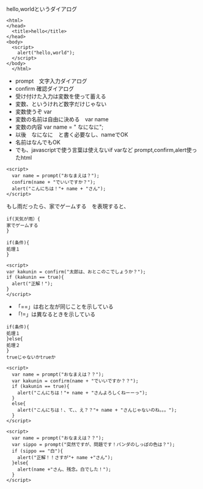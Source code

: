 hello,worldというダイアログ  
```
<html>
</head>
  <title>hello</title>
</head>
<body>
  <script>
    alert("hello,world");
  </script>
</body>
  </html>
```
- prompt　文字入力ダイアログ
- confirm 確認ダイアログ
- 受け付けた入力は変数を使って蓄える
- 変数、というけれど数字だけじゃない
- 変数使うぞ var　
- 変数の名前は自由に決める　var name
- 変数の内容 var name = " なになに";
- 以後　なになに　と書く必要なし、nameでOK
- 名前はなんでもOK
- でも、javascriptで使う言葉は使えないif varなど
prompt,confirm,alert使ったhtml
```
<script>
  var name = prompt("おなまえは？");
  confirm(name + "でいいですか？");
  alert("こんにちは！"+ name + "さん");
</script>
```
もし雨だったら、家でゲームする　を表現すると、
```
if(天気が雨）{
家でゲームする
}
```
```
if(条件){
処理１
}
```
```
<script>
var kakunin = confirm("太郎は、おとこのこでしょうか？");
if (kakunin == true){
  alert("正解！");
}
</script>
```
- 「==」は右と左が同じことを示している  
- 「!=」は異なるときを示している  
```
if(条件){
処理１
}else{
処理２
}
trueじゃないかtrueか
```
```
<script>
  var name = prompt("おなまえは？？");
  var kakunin = confirm(name + "でいいですか？？");
  if (kakunin == true){
    alert("こんにちは！"+ name + "さんよろしくねーーっ");
  }
  else{
    alert("こんにちは！、て、、え？？"+ name + "さんじゃないのね。。。");
  }
</script>
```
```
<script>
  var name = prompt("おなまえは？？");
  var sippo = prompt("突然ですが、問題です！パンダのしっぽの色は？");
  if (sippo == "白"){
    alert("正解！！さすが"+ name +"さん");
  }else{
    alert(name +"さん、残念。白でした！");
  }
</script>
```

